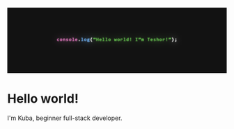 ![Header](https://github.com/Teshor/Teshor/blob/7063f9320db13b66d20d81a120ee224166844148/github_banner.png)

# Hello world!
I'm Kuba, beginner full-stack developer.
